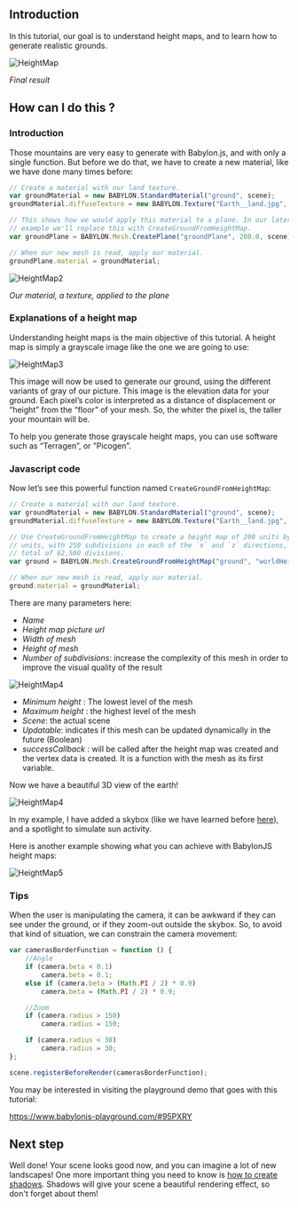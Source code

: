 ## Introduction

In this tutorial, our goal is to understand height maps, and to learn how to generate realistic grounds.

![HeightMap](/img/how_to/HeightMap/14.png)

_Final result_

## How can I do this ?

### Introduction

Those mountains are very easy to generate with Babylon.js, and with only a single function. But before we do that, we have to create a new material, like we have done many times before:

```javascript
// Create a material with our land texture.
var groundMaterial = new BABYLON.StandardMaterial("ground", scene);
groundMaterial.diffuseTexture = new BABYLON.Texture("Earth__land.jpg", scene);

// This shows how we would apply this material to a plane. In our later
// example we'll replace this with CreateGroundFromHeightMap.
var groundPlane = BABYLON.Mesh.CreatePlane("groundPlane", 200.0, scene);

// When our new mesh is read, apply our material.
groundPlane.material = groundMaterial;
```

![HeightMap2](/img/how_to/HeightMap/14-1.png)

_Our material, a texture, applied to the plane_

### Explanations of a height map

Understanding height maps is the main objective of this tutorial. A height map is simply a grayscale image like the one we are going to use:

![HeightMap3](/img/how_to/HeightMap/worldHeightMap.jpg)

This image will now be used to generate our ground, using the different variants of gray of our picture. This image is the elevation data for your ground. Each pixel’s color is interpreted as a distance of displacement or “height” from the “floor” of your mesh. So, the whiter the pixel is, the taller your mountain will be.

To help you generate those grayscale height maps, you can use software such as “Terragen”, or ”Picogen”.

### Javascript code

  Now let’s see this powerful function named `CreateGroundFromHeightMap`:

```javascript
// Create a material with our land texture.
var groundMaterial = new BABYLON.StandardMaterial("ground", scene);
groundMaterial.diffuseTexture = new BABYLON.Texture("Earth__land.jpg", scene);

// Use CreateGroundFromHeightMap to create a height map of 200 units by 200
// units, with 250 subdivisions in each of the `x` and `z` directions, for a
// total of 62,500 divisions.
var ground = BABYLON.Mesh.CreateGroundFromHeightMap("ground", "worldHeightMap.jpg", 200, 200, 250, 0, 10, scene, false, successCallback);

// When our new mesh is read, apply our material.
ground.material = groundMaterial;
```
  
There are many parameters here:
* _Name_
* _Height map picture url_
* _Width of mesh_
* _Height of mesh_
* _Number of subdivisions_: increase the complexity of this mesh in order to improve the visual quality of the result

![HeightMap4](/img/how_to/HeightMap/14-2.png)

* _Minimum height_ : The lowest level of the mesh
* _Maximum height_ : the highest level of the mesh
* _Scene_: the actual scene
* _Updatable_: indicates if this mesh can be updated dynamically in the future (Boolean)
* _successCallback_ : will be called after the height map was created and the vertex data is created. It is a function with the mesh as its first variable.

Now we have a beautiful 3D view of the earth!

![HeightMap4](/img/how_to/HeightMap/14-3.png)

In my example, I have added a skybox (like we have learned before [here](/babylon101/environment#skybox)), and a spotlight to simulate sun activity.

Here is another example showing what you can achieve with BabylonJS height maps:

![HeightMap5](/img/how_to/HeightMap/14-4.png)

### Tips

When the user is manipulating the camera, it can be awkward if they can see under the ground, or if they zoom-out outside the skybox. So, to avoid that kind of situation, we can constrain the camera movement:

```javascript
var camerasBorderFunction = function () {
    //Angle
    if (camera.beta < 0.1)
        camera.beta = 0.1;
    else if (camera.beta > (Math.PI / 2) * 0.9)
        camera.beta = (Math.PI / 2) * 0.9;

    //Zoom
    if (camera.radius > 150)
        camera.radius = 150;

    if (camera.radius < 30)
        camera.radius = 30;
};

scene.registerBeforeRender(camerasBorderFunction);
```

You may be interested in visiting the playground demo that goes with this tutorial:

https://www.babylonjs-playground.com/#95PXRY

## Next step

Well done! Your scene looks good now, and you can imagine a lot of new landscapes! One more important thing you need to know is [how to create shadows](/babylon101/Shadows). Shadows will give your scene a beautiful rendering effect, so don't forget about them!

